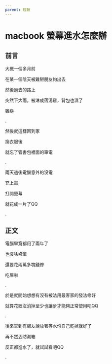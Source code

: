 ```yaml
---
parent: 經驗
---
```


# macbook 螢幕進水怎麼辦

## 前言

大概一個多月前

在某一個陰天被雞掰朋友約出去

然後過去的路上

突然下大雨，被淋成落湯雞，背包也濕了

雞掰

.

然後就這樣回到家

換衣服後

就忘了管書包裡面的筆電

.

兩天過後電腦意外的沒電

充上電

打開螢幕

就花成一片了QQ

.

## 正文

電腦畢竟都用了兩年了

也沒啥殘值

還要花兩萬多塊錢修

吃屎啦

.

於是就開始想想有沒有被法用最客家的發法修好

就算花紋沒消掉至少也讓步才能夠正常使用吧QQ

.

後來查到有網友說放著等水份自己乾掉就好了

再不然丟防潮箱

反正都進水了，就試試看吧QQ

.

